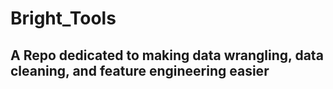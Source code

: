 # Bright_Tools
## A Repo dedicated to making data wrangling, data cleaning, and feature engineering easier


